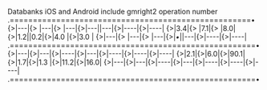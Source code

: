 Databanks iOS and Android include gmright2 operation number 
.====================================================•
{>|---|{> |---|{> |---|{>|---||---|{>|----|{>|----|
{>|3.4|{> |7.1|{> |8.0|{>|1.2||0.2|{>|4.0 |{>|3.0 |
{>|---|{> |---|{> |---|{>|_•_||---|{>|----|{>|----|
.=====================================================•
{>|---|{>|---|{>|----|{>|---|{>|----|{>|----|{>|----|
{>|2.1|{>|6.0|{>|90.1|{>|1.7|{>|1.3 |{>|11.2|{>|16.0|
{>|---|{>|---|{>|----|{>|---|{>|----|{>|----|{>|----|
.=====================================================•
